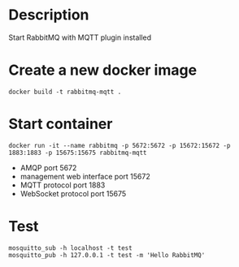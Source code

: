 # Description
Start RabbitMQ with MQTT plugin installed

# Create a new docker image
```shell
docker build -t rabbitmq-mqtt .
```

# Start container
```shell
docker run -it --name rabbitmq -p 5672:5672 -p 15672:15672 -p 1883:1883 -p 15675:15675 rabbitmq-mqtt
```

- AMQP port 5672
- management web interface port 15672
- MQTT protocol port 1883
- WebSocket protocol port 15675

# Test
```shell
mosquitto_sub -h localhost -t test
mosquitto_pub -h 127.0.0.1 -t test -m 'Hello RabbitMQ'
```
